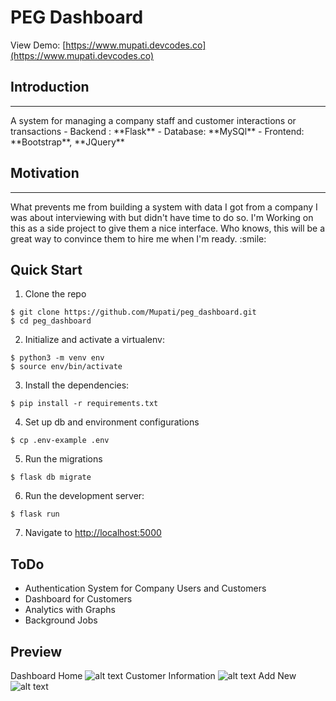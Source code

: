 # PEG Dashboard

View Demo: [https://www.mupati.devcodes.co](https://www.mupati.devcodes.co)

## Introduction

<hr>
A system for managing a company staff and customer interactions or transactions
- Backend : **Flask**
- Database: **MySQl**
- Frontend: **Bootstrap**, **JQuery**

## Motivation

<hr>
What prevents me from building a system with data I got from
a company I was about interviewing with but didn't have time to do so.
I'm Working on this as a side project to give them a nice interface.
Who knows, this will be a great way to convince them to hire me
when I'm ready. :smile:

## Quick Start

1. Clone the repo

```
$ git clone https://github.com/Mupati/peg_dashboard.git
$ cd peg_dashboard
```

2. Initialize and activate a virtualenv:

```
$ python3 -m venv env
$ source env/bin/activate
```

3. Install the dependencies:

```
$ pip install -r requirements.txt
```

4. Set up db and environment configurations

```
$ cp .env-example .env
```

5. Run the migrations

```
$ flask db migrate
```

6. Run the development server:

```
$ flask run
```

7. Navigate to [http://localhost:5000](http://localhost:5000)

## ToDo

- Authentication System for Company Users and Customers
- Dashboard for Customers
- Analytics with Graphs
- Background Jobs

## Preview
Dashboard Home ![alt text](https://res.cloudinary.com/mupati/image/upload/v1557492540/peg/home.png "home")
Customer Information ![alt text](https://res.cloudinary.com/mupati/image/upload/v1557492540/peg/table.png "display info")
Add New ![alt text](https://res.cloudinary.com/mupati/image/upload/v1557492540/peg/add.png "add new")